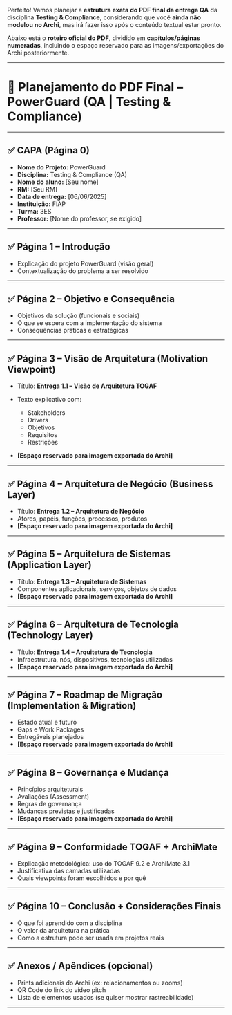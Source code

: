 Perfeito! Vamos planejar a **estrutura exata do PDF final da entrega QA** da disciplina **Testing & Compliance**, considerando que você **ainda não modelou no Archi**, mas irá fazer isso após o conteúdo textual estar pronto.

Abaixo está o **roteiro oficial do PDF**, dividido em **capítulos/páginas numeradas**, incluindo o espaço reservado para as imagens/exportações do Archi posteriormente.

---

# 📄 **Planejamento do PDF Final – PowerGuard (QA | Testing & Compliance)**

---

## ✅ **CAPA (Página 0)**

- **Nome do Projeto:** PowerGuard
- **Disciplina:** Testing & Compliance (QA)
- **Nome do aluno:** \[Seu nome]
- **RM:** \[Seu RM]
- **Data de entrega:** \[06/06/2025]
- **Instituição:** FIAP
- **Turma:** 3ES
- **Professor:** \[Nome do professor, se exigido]

---

## ✅ **Página 1 – Introdução**

- Explicação do projeto PowerGuard (visão geral)
- Contextualização do problema a ser resolvido

---

## ✅ **Página 2 – Objetivo e Consequência**

- Objetivos da solução (funcionais e sociais)
- O que se espera com a implementação do sistema
- Consequências práticas e estratégicas

---

## ✅ **Página 3 – Visão de Arquitetura (Motivation Viewpoint)**

- Título: **Entrega 1.1 – Visão de Arquitetura TOGAF**
- Texto explicativo com:

  - Stakeholders
  - Drivers
  - Objetivos
  - Requisitos
  - Restrições

- **\[Espaço reservado para imagem exportada do Archi]**

---

## ✅ **Página 4 – Arquitetura de Negócio (Business Layer)**

- Título: **Entrega 1.2 – Arquitetura de Negócio**
- Atores, papéis, funções, processos, produtos
- **\[Espaço reservado para imagem exportada do Archi]**

---

## ✅ **Página 5 – Arquitetura de Sistemas (Application Layer)**

- Título: **Entrega 1.3 – Arquitetura de Sistemas**
- Componentes aplicacionais, serviços, objetos de dados
- **\[Espaço reservado para imagem exportada do Archi]**

---

## ✅ **Página 6 – Arquitetura de Tecnologia (Technology Layer)**

- Título: **Entrega 1.4 – Arquitetura de Tecnologia**
- Infraestrutura, nós, dispositivos, tecnologias utilizadas
- **\[Espaço reservado para imagem exportada do Archi]**

---

## ✅ **Página 7 – Roadmap de Migração (Implementation & Migration)**

- Estado atual e futuro
- Gaps e Work Packages
- Entregáveis planejados
- **\[Espaço reservado para imagem exportada do Archi]**

---

## ✅ **Página 8 – Governança e Mudança**

- Princípios arquiteturais
- Avaliações (Assessment)
- Regras de governança
- Mudanças previstas e justificadas
- **\[Espaço reservado para imagem exportada do Archi]**

---

## ✅ **Página 9 – Conformidade TOGAF + ArchiMate**

- Explicação metodológica: uso do TOGAF 9.2 e ArchiMate 3.1
- Justificativa das camadas utilizadas
- Quais viewpoints foram escolhidos e por quê

---

## ✅ **Página 10 – Conclusão + Considerações Finais**

- O que foi aprendido com a disciplina
- O valor da arquitetura na prática
- Como a estrutura pode ser usada em projetos reais

---

## ✅ **Anexos / Apêndices (opcional)**

- Prints adicionais do Archi (ex: relacionamentos ou zooms)
- QR Code do link do vídeo pitch
- Lista de elementos usados (se quiser mostrar rastreabilidade)

---
